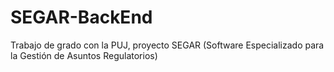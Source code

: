 # SEGAR-BackEnd
Trabajo de grado con la PUJ, proyecto SEGAR (Software Especializado para la Gestión de Asuntos Regulatorios) 
